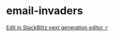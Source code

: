 # email-invaders

[Edit in StackBlitz next generation editor ⚡️](https://stackblitz.com/~/github.com/georgex1999/email-invaders)